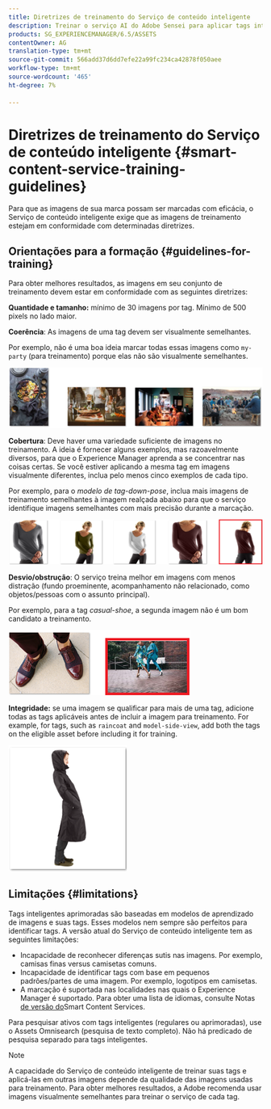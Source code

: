 ```yaml
---
title: Diretrizes de treinamento do Serviço de conteúdo inteligente
description: Treinar o serviço AI do Adobe Sensei para aplicar tags inteligentes aos ativos
products: SG_EXPERIENCEMANAGER/6.5/ASSETS
contentOwner: AG
translation-type: tm+mt
source-git-commit: 566add37d6dd7efe22a99fc234ca42878f050aee
workflow-type: tm+mt
source-wordcount: '465'
ht-degree: 7%

---
```



# Diretrizes de treinamento do Serviço de conteúdo inteligente {#smart-content-service-training-guidelines}

Para que as imagens de sua marca possam ser marcadas com eficácia, o Serviço de conteúdo inteligente exige que as imagens de treinamento estejam em conformidade com determinadas diretrizes.

## Orientações para a formação {#guidelines-for-training}

Para obter melhores resultados, as imagens em seu conjunto de treinamento devem estar em conformidade com as seguintes diretrizes:

**Quantidade e tamanho:** mínimo de 30 imagens por tag. Mínimo de 500 pixels no lado maior.

**Coerência**: As imagens de uma tag devem ser visualmente semelhantes.

Por exemplo, não é uma boa ideia marcar todas essas imagens como `my-party` (para treinamento) porque elas não são visualmente semelhantes.

![Imagens ilustrativas para exemplificar as diretrizes para treinamento](/help/assets/assets/do-not-localize/coherence.png)

**Cobertura**: Deve haver uma variedade suficiente de imagens no treinamento. A ideia é fornecer alguns exemplos, mas razoavelmente diversos, para que o Experience Manager aprenda a se concentrar nas coisas certas. Se você estiver aplicando a mesma tag em imagens visualmente diferentes, inclua pelo menos cinco exemplos de cada tipo.

Por exemplo, para o *modelo de tag-down-pose*, inclua mais imagens de treinamento semelhantes à imagem realçada abaixo para que o serviço identifique imagens semelhantes com mais precisão durante a marcação.

![Imagens ilustrativas para exemplificar as diretrizes para treinamento](/help/assets/assets/do-not-localize/coverage_1.png)

**Desvio/obstrução**: O serviço treina melhor em imagens com menos distração (fundo proeminente, acompanhamento não relacionado, como objetos/pessoas com o assunto principal).

Por exemplo, para a tag *casual-shoe*, a segunda imagem não é um bom candidato a treinamento.

![Imagens ilustrativas para exemplificar as diretrizes para treinamento](/help/assets/assets/do-not-localize/distraction.png)

**Integridade:** se uma imagem se qualificar para mais de uma tag, adicione todas as tags aplicáveis antes de incluir a imagem para treinamento. For example, for tags, such as `raincoat` and `model-side-view`, add both the tags on the eligible asset before including it for training.

![Imagens ilustrativas para exemplificar as diretrizes para treinamento](/help/assets/assets/do-not-localize/completeness.png)

## Limitações         {#limitations}

Tags inteligentes aprimoradas são baseadas em modelos de aprendizado de imagens e suas tags. Esses modelos nem sempre são perfeitos para identificar tags. A versão atual do Serviço de conteúdo inteligente tem as seguintes limitações:

* Incapacidade de reconhecer diferenças sutis nas imagens. Por exemplo, camisas finas versus camisetas comuns.
* Incapacidade de identificar tags com base em pequenos padrões/partes de uma imagem. Por exemplo, logotipos em camisetas.
* A marcação é suportada nas localidades nas quais o Experience Manager é suportado. Para obter uma lista de idiomas, consulte Notas [de versão do](https://docs.adobe.com/content/help/en/experience-manager-64/release-notes/smart-content-service-release-notes.html)Smart Content Services.

Para pesquisar ativos com tags inteligentes (regulares ou aprimoradas), use o Assets Omnisearch (pesquisa de texto completo). Não há predicado de pesquisa separado para tags inteligentes.

>[!NOTE]
>
>A capacidade do Serviço de conteúdo inteligente de treinar suas tags e aplicá-las em outras imagens depende da qualidade das imagens usadas para treinamento. Para obter melhores resultados, a Adobe recomenda usar imagens visualmente semelhantes para treinar o serviço de cada tag.

